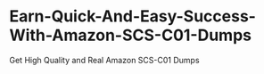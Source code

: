 # Earn-Quick-And-Easy-Success-With-Amazon-SCS-C01-Dumps
Get High Quality and Real Amazon SCS-C01 Dumps
